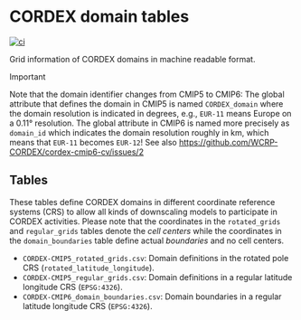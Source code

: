 # CORDEX domain tables

[![ci](https://github.com/WCRP-CORDEX/domain-tables/actions/workflows/ci.yaml/badge.svg)](https://github.com/WCRP-CORDEX/domain-tables/actions/workflows/ci.yaml)

Grid information of CORDEX domains in machine readable format. 

> [!IMPORTANT]
> Note that the domain identifier changes from CMIP5 to CMIP6: The global attribute that defines the domain in CMIP5 is named `CORDEX_domain` where the domain resolution is indicated in degrees, e.g., `EUR-11` means Europe on a 0.11° resolution. The global attribute in CMIP6 is named more precisely as `domain_id` which indicates the domain resolution roughly in km, which means that `EUR-11` becomes `EUR-12`! See also https://github.com/WCRP-CORDEX/cordex-cmip6-cv/issues/2 

## Tables

These tables define CORDEX domains in different coordinate reference systems (CRS) to allow all kinds of downscaling models to participate in CORDEX activities. Please note that the coordinates in the `rotated_grids` and `regular_grids` tables denote the *cell centers* while the coordinates in the `domain_boundaries` table define actual *boundaries* and no cell centers.

* `CORDEX-CMIP5_rotated_grids.csv`: Domain definitions in the rotated pole CRS (`rotated_latitude_longitude`).
* `CORDEX-CMIP5_regular_grids.csv`: Domain definitions in a regular latitude longitude CRS (`EPSG:4326`).
* `CORDEX-CMIP6_domain_boundaries.csv`: Domain boundaries in a regular latitude longitude CRS (`EPSG:4326`).
